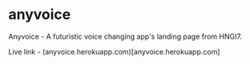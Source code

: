 # anyvoice
Anyvoice - A futuristic voice changing app's landing page from HNGI7.


Live link - (anyvoice.herokuapp.com)[anyvoice.herokuapp.com]
